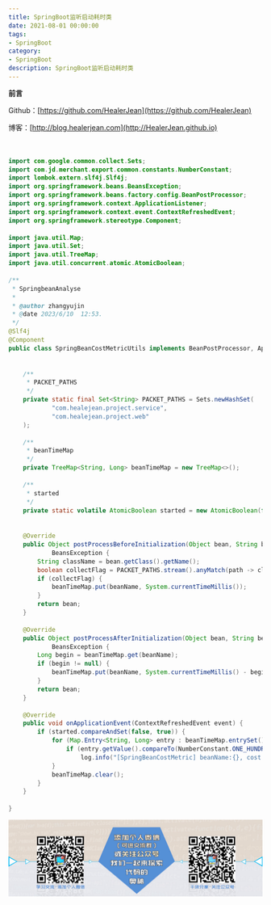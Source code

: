 ```yaml
---
title: SpringBoot监听启动耗时类
date: 2021-08-01 00:00:00
tags: 
- SpringBoot
category: 
- SpringBoot
description: SpringBoot监听启动耗时类
---
```


**前言**     

 Github：[https://github.com/HealerJean](https://github.com/HealerJean)         

 博客：[http://blog.healerjean.com](http://HealerJean.github.io)          



```java


import com.google.common.collect.Sets;
import com.jd.merchant.export.common.constants.NumberConstant;
import lombok.extern.slf4j.Slf4j;
import org.springframework.beans.BeansException;
import org.springframework.beans.factory.config.BeanPostProcessor;
import org.springframework.context.ApplicationListener;
import org.springframework.context.event.ContextRefreshedEvent;
import org.springframework.stereotype.Component;

import java.util.Map;
import java.util.Set;
import java.util.TreeMap;
import java.util.concurrent.atomic.AtomicBoolean;

/**
 * SpringbeanAnalyse
 *
 * @author zhangyujin
 * @date 2023/6/10  12:53.
 */
@Slf4j
@Component
public class SpringBeanCostMetricUtils implements BeanPostProcessor, ApplicationListener<ContextRefreshedEvent> {


    /**
     * PACKET_PATHS
     */
    private static final Set<String> PACKET_PATHS = Sets.newHashSet(
            "com.healejean.project.service",
            "com.healejean.project.web"
    );

    /**
     * beanTimeMap
     */
    private TreeMap<String, Long> beanTimeMap = new TreeMap<>();

    /**
     * started
     */
    private static volatile AtomicBoolean started = new AtomicBoolean(false);


    @Override
    public Object postProcessBeforeInitialization(Object bean, String beanName) throws
            BeansException {
        String className = bean.getClass().getName();
        boolean collectFlag = PACKET_PATHS.stream().anyMatch(path -> className.startsWith(path));
        if (collectFlag) {
            beanTimeMap.put(beanName, System.currentTimeMillis());
        }
        return bean;
    }

    @Override
    public Object postProcessAfterInitialization(Object bean, String beanName) throws
            BeansException {
        Long begin = beanTimeMap.get(beanName);
        if (begin != null) {
            beanTimeMap.put(beanName, System.currentTimeMillis() - begin);
        }
        return bean;
    }

    @Override
    public void onApplicationEvent(ContextRefreshedEvent event) {
        if (started.compareAndSet(false, true)) {
            for (Map.Entry<String, Long> entry : beanTimeMap.entrySet()) {
                if (entry.getValue().compareTo(NumberConstant.ONE_HUNDRED.longValue()) >= NumberConstant.ZERO)
                    log.info("[SpringBeanCostMetric] beanName:{}, cost:{}ms", entry.getKey(), entry.getValue());
            }
            beanTimeMap.clear();
        }
    }

}

```







![ContactAuthor](https://raw.githubusercontent.com/HealerJean/HealerJean.github.io/master/assets/img/artical_bottom.jpg)



<!-- Gitalk 评论 start  -->

<link rel="stylesheet" href="https://unpkg.com/gitalk/dist/gitalk.css">

<script src="https://unpkg.com/gitalk@latest/dist/gitalk.min.js"></script> 
<div id="gitalk-container"></div>    
 <script type="text/javascript">
    var gitalk = new Gitalk({
		clientID: `1d164cd85549874d0e3a`,
		clientSecret: `527c3d223d1e6608953e835b547061037d140355`,
		repo: `HealerJean.github.io`,
		owner: 'HealerJean',
		admin: ['HealerJean'],
		id: '7ozQLvxEOiRyq0gD',
    });
    gitalk.render('gitalk-container');
</script> 



<!-- Gitalk end -->



